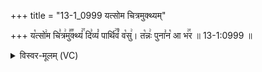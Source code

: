 +++
title = "13-1_0999 यत्सोम चित्रमुक्थ्यम्"

+++
य꣡त्सो꣢म चि꣣त्र꣢मु꣣꣬क्थ्यं꣢꣯ दि꣣व्यं꣡ पार्थि꣢꣯वं꣣ व꣡सु꣢। त꣡न्नः꣢ पुना꣣न꣡ आ भ꣢꣯र ॥ 13-1:0999 ॥

<details><summary>विस्वर-मूलम् (VC)</summary>

यत्सोम चित्रमुक्थ्यं दिव्यं पार्थिवं वसु । तन्नः पुनान आ भर ॥९९९॥
</details>